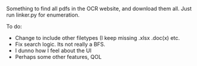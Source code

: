 Something to find all pdfs in the OCR website, and download them all. Just run linker.py for enumeration.

To do:

- Change to include other filetypes (I keep missing .xlsx .doc(x) etc.
- Fix search logic. Its not really a BFS.
- I dunno how I feel about the UI
- Perhaps some other features, QOL
